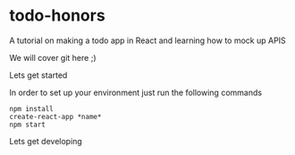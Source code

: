 # todo-honors

A tutorial on making a todo app in React and learning how to mock up APIS

We will cover git here ;)


Lets get started

In order to set up your environment just run the following commands

```
npm install
create-react-app *name*
npm start
```

Lets get developing
